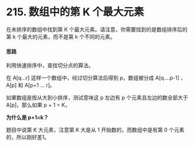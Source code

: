 # 215. 数组中的第 K 个最大元素

在未排序的数组中找到第 K 个最大元素。请注意，你需要找到的是数组排序后的第 k 个最大的元素，而不是第 k 个不同的元素。



#### 思路

利用快速排序中，查找切分点的算法。

在 A[q...r]  这样一个数组中，经过切分算法后得到 p，数组被分成 A[q....p-1] 、A[p] 和 A[p+1 ... r]。

如果数组是按从大到小排序，测试意味这 p 左边有 p 个元素且左边的数全部大于 A[p]，那么如果 p + 1 = K，





**为什么是 p+1=k？**

题目中说第 K 大元素，注意第 K 大是从 1 开始数的，而数组中是有第 0 个元素的，所以刚好差1。